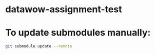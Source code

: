 # datawow-assignment-test

# To update submodules manually:

```bash
git submodule update --remote
```
